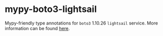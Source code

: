 # mypy-boto3-lightsail

Mypy-friendly type annotations for `boto3` 1.10.26 `lightsail` service.
More information can be found [here](https://github.com/vemel/mypy_boto3).